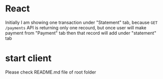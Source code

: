 # React
Initially I am showing one transaction under "Statement" tab, because `GET /payments` API is returning only one recourd, but once user will make payment from "Payment" tab then that record will add under "statement" tab

# start client 
Please check README.md file of root folder